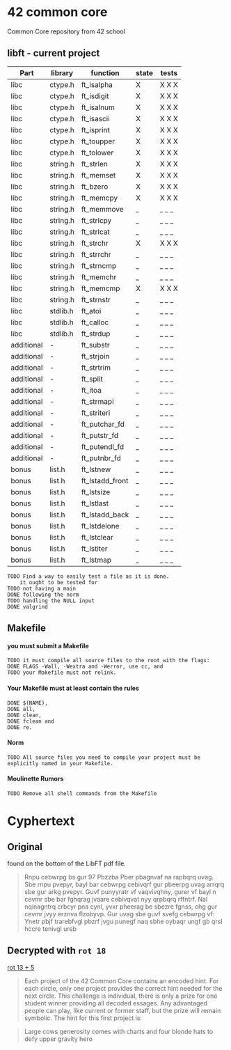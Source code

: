 # 42 common core
Common Core repository from 42 school

## libft - current project

| Part     | library | function      |state| tests |
|----------|---------|---------------|-----|-------|
|   libc   |  ctype.h|ft_isalpha     |  X  | X X X |
|   libc   |  ctype.h|ft_isdigit     |  X  | X X X |
|   libc   |  ctype.h|ft_isalnum     |  X  | X X X |
|   libc   |  ctype.h|ft_isascii     |  X  | X X X |
|   libc   |  ctype.h|ft_isprint     |  X  | X X X |
|   libc   |  ctype.h|ft_toupper     |  X  | X X X |
|   libc   |  ctype.h|ft_tolower     |  X  | X X X |
|   libc   |string.h |ft_strlen      |  X  | X X X |
|   libc   |string.h |ft_memset      |  X  | X X X |
|   libc   |string.h |ft_bzero       |  X  | X X X |
|   libc   |string.h |ft_memcpy      |  X  | X X X |
|   libc   |string.h |ft_memmove     |  _  | _ _ _ |
|   libc   |string.h |ft_strlcpy     |  _  | _ _ _ |
|   libc   |string.h |ft_strlcat     |  _  | _ _ _ |
|   libc   |string.h |ft_strchr      |  X  | X X X |
|   libc   |string.h |ft_strrchr     |  _  | _ _ _ |
|   libc   |string.h |ft_strncmp     |  _  | _ _ _ |
|   libc   |string.h |ft_memchr      |  _  | _ _ _ |
|   libc   |string.h |ft_memcmp      |  X  | X X X |
|   libc   |string.h |ft_strnstr     |  _  | _ _ _ |
|   libc   | stdlib.h|ft_atoi        |  _  | _ _ _ |
|   libc   | stdlib.h|ft_calloc      |  _  | _ _ _ |
|   libc   | stdlib.h|ft_strdup      |  _  | _ _ _ |
|additional|    -    |ft_substr      |  _  | _ _ _ |
|additional|    -    |ft_strjoin     |  _  | _ _ _ |
|additional|    -    |ft_strtrim     |  _  | _ _ _ |
|additional|    -    |ft_split       |  _  | _ _ _ |
|additional|    -    |ft_itoa        |  _  | _ _ _ |
|additional|    -    |ft_strmapi     |  _  | _ _ _ |
|additional|    -    |ft_striteri    |  _  | _ _ _ |
|additional|    -    |ft_putchar_fd  |  _  | _ _ _ |
|additional|    -    |ft_putstr_fd   |  _  | _ _ _ |
|additional|    -    |ft_putendl_fd  |  _  | _ _ _ |
|additional|    -    |ft_putnbr_fd   |  _  | _ _ _ |
|   bonus  | list.h  |ft_lstnew      |  _  | _ _ _ |
|   bonus  | list.h  |ft_lstadd_front|  _  | _ _ _ |
|   bonus  | list.h  |ft_lstsize     |  _  | _ _ _ |
|   bonus  | list.h  |ft_lstlast     |  _  | _ _ _ |
|   bonus  | list.h  |ft_lstadd_back |  _  | _ _ _ |
|   bonus  | list.h  |ft_lstdelone   |  _  | _ _ _ |
|   bonus  | list.h  |ft_lstclear    |  _  | _ _ _ |
|   bonus  | list.h  |ft_lstiter     |  _  | _ _ _ |
|   bonus  | list.h  |ft_lstmap      |  _  | _ _ _ |


	TODO Find a way to easily test a file as it is done.
		it ought to be tested for 
	TODO not having a main
	DONE following the norm
	TODO handling the NULL input
	DONE valgrind

## Makefile

#### you must submit a Makefile
	TODO it must compile all source files to the root with the flags:
	DONE FLAGS -Wall, -Wextra and -Werror, use cc, and
	TODO your Makefile must not relink.

#### Your Makefile must at least contain the rules
	DONE $(NAME),
	DONE all,
	DONE clean,
	DONE fclean and
	DONE re.

#### Norm
	TODO All source files you need to compile your project must be explicitly named in your Makefile.

#### Moulinette Rumors
	TODO Remove all shell commands from the Makefile

# Cyphertext

## Original
found on the bottom of the LibFT pdf file.
>Rnpu cebwrpg bs gur 97 Pbzzba Pber pbagnvaf na rapbqrq uvag. Sbe rnpu pvepyr, bayl bar cebwrpg cebivqrf gur pbeerpg uvag arrqrq sbe gur arkg pvepyr. Guvf punyyratr vf vaqvivqhny, gurer vf bayl n cevmr sbe bar fghqrag jvaare cebivqvat nyy qrpbqrq rffntrf. Nal nqinagntrq crbcyr pna cynl, yvxr pheerag be sbezre fgnss, ohg gur cevmr jvyy erznva flzobyvp. Gur uvag sbe guvf svefg cebwrpg vf:
Ynetr pbjf trarebfvgl pbzrf jvgu punegf naq sbhe oybaqr ungf gb qrsl hccre tenivgl ureb

## Decrypted with `rot 18`

[rot 13 + 5](https://en.wikipedia.org/wiki/ROT13)

>Each project of the 42 Common Core contains an encoded hint. For each circle, only one project provides the correct hint needed for the next circle. This challenge is individual, there is only a prize for one student winner providing all decoded essages. Any advantaged people can play, like current or former staff, but the prize will remain symbolic. The hint for this first project is:

>Large cows generosity comes with charts and four blonde hats to defy upper gravity hero
